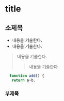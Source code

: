 # title
## 소제목
- 내용을 기술한다.
- 내용을 기술한다.
> 내용을 기술한다.
> > 내용을 기술한다.
```javascript
  function add() {
   return a+b;
```
### 부제목

